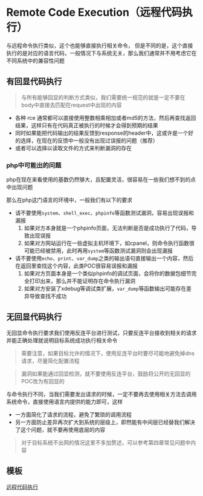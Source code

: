 # Remote Code Execution（远程代码执行）

与远程命令执行类似，这个也能够直接执行相关命令， 但是不同的是，这个直接执行的是对应的语言代码，一般情况下与系统无关，那么我们通常并不用考虑它在不同系统中的兼容性问题

## 有回显代码执行

> 与所有能够回显的判断方式类似，我们需要统一规范的就是一定不要在body中直接去匹配在request中出现的内容

- 各种 rce 通常都可以直接使用整数相乘相加或者md5的方法，然后再查找返回结果，这样只有在代码真正被执行的时候才会得到预期的结果
- 同时如果能把代码输出的结果反馈到response的header中，这或许是一个好的选择，在现在的反馈中一般没有出现过误报的问题（推荐）
- 或者可以选择以读取文件的方式来判断漏洞的存在

### php中可能出的问题

php在现在来看使用的基数仍然够大，且配置灵活，很容易在一些我们想不到的点中出现问题

那么在php这门语言的环境中，一般我们有以下的要求

* 请不要使用`system`、`shell_exec`、`phpinfo`等函数测试漏洞，容易出现误报和漏报
    1.  如果对方本身就是一个phpinfo页面，无法判断是否是成功执行了代码，导致出现误报
    2.  如果对方网站运行在一些虚拟主机环境下，如cpanel，则命令执行函数很可能已经被禁用，此时再用`system`等函数测试漏洞则会出现漏报
* 请不要使用`echo`、`print`、`var_dump`之类的输出语句直接输出一个内容，然后在返回里查找这个内容，此类POC很容易误报和漏报
    1.  如果对方页面本身是一个类似phpinfo的调试页面，会将你的数据包细节完全打印出来，那么并不能证明存在命令执行漏洞
    2.  如果对方安装了xdebug等调试类扩展，`var_dump`等函数输出可能存在差异导致查找不成功

## 无回显代码执行

无回显命令执行要求我们使用反连平台进行测试，只要反连平台接收到相关的请求并能正确处理就说明目标系统成功执行相关命令

> 需要注意，如果目标允许的情况下，使用反连平台时要尽可能地避免掉dns请求，尽量简化配置流程

> 漏洞如果能通过回显检测，就不要使用反连平台，鼓励将公开的无回显的POC改为有回显的

与命令执行不同，当我们需要发出请求的时候，一定不要再去使用相关方法去调用系统命令，直接使用语言内提供的能力即可，这样
- 一方面简化了请求的流程，避免了繁琐的调用流程
- 另一方面防止差异再次扩大到系统的层级上，即然能有中间层已经替我们解决了这个问题，就不要再使用底层的内容

> 对于目标系统不出网的情况这里不多加赘述，可以参考第四章常见问题中内容

## 模板

[远程代码执行](/guide/yaml/yaml_poc_template?id=%e4%bb%a3%e7%a0%81%e6%89%a7%e8%a1%8c-code-execution)
